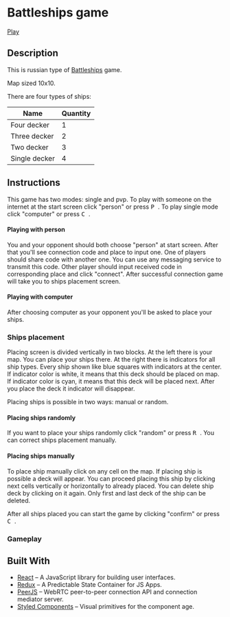 # Battleships game

[Play](https://whtalx.github.io/battleships/)

## Description

This is russian type of [Battleships](https://en.wikipedia.org/wiki/Battleship_%28game%29) game.

Map sized 10x10.

There are four types of ships:

| Name          | Quantity |
|---------------|----------|
| Four decker   |     1    |
| Three decker  |     2    |
| Two decker    |     3    |
| Single decker |     4    |

## Instructions

This game has two modes: single and pvp.
To play with someone on the internet at the start screen click "person" or press <kbd> P </kbd>.
To play single mode click "computer" or press <kbd> C </kbd>.

#### Playing with person

You and your opponent should both choose "person" at start screen.
After that you'll see connection code and place to input one.
One of players should share code with another one.
You can use any messaging service to transmit this code.
Other player should input received code in corresponding place and click "connect".
After successful connection game will take you to ships placement screen.

#### Playing with computer

After choosing computer as your opponent you'll be asked to place your ships.

### Ships placement

Placing screen is divided vertically in two blocks.
At the left there is your map. You can place your ships there.
At the right there is indicators for all ship types.
Every ship shown like blue squares with indicators at the center.
If indicator color is white, it means that this deck should be placed on map.
If indicator color is cyan, it means that this deck will be placed next.
After you place the deck it indicator will disappear.

Placing ships is possible in two ways: manual or random.

#### Placing ships randomly

If you want to place your ships randomly click "random" or press <kbd> R </kbd>.
You can correct ships placement manually.

#### Placing ships manually

To place ship manually click on any cell on the map.
If placing ship is possible a deck will appear.
You can proceed placing this ship by clicking next cells vertically or horizontally to already placed.
You can delete ship deck by clicking on it again.
Only first and last deck of the ship can be deleted.

After all ships placed you can start the game by clicking "confirm" or press <kbd> C </kbd>.


### Gameplay

## Built With

* [React](https://reactjs.org/) – A JavaScript library for building user interfaces.
* [Redux](https://redux.js.org/) – A Predictable State Container for JS Apps.
* [PeerJS](https://peerjs.com/) –  WebRTC peer-to-peer connection API and connection mediator server.
* [Styled Components](https://styled-components.com/) – Visual primitives for the component age.
